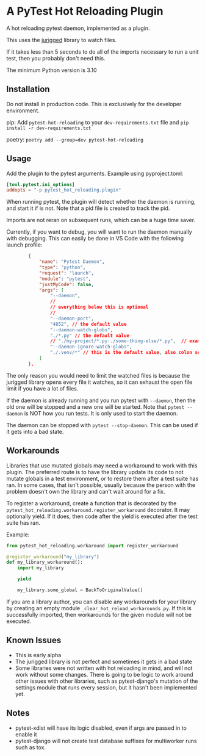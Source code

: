 # A PyTest Hot Reloading Plugin
A hot reloading pytest daemon, implemented as a plugin.

This uses the [jurigged](https://github.com/breuleux/jurigged) library to watch files.

If it takes less than 5 seconds to do all of the imports
necessary to run a unit test, then you probably don't need this.

The minimum Python version is 3.10

## Installation
Do not install in production code. This is exclusively for the developer environment.

pip: Add `pytest-hot-reloading` to your `dev-requirements.txt` file and `pip install -r dev-requirements.txt`

poetry: `poetry add --group=dev pytest-hot-reloading`

## Usage
Add the plugin to the pytest arguments. Example using pyproject.toml:
```toml
[tool.pytest.ini_options]
addopts = "-p pytest_hot_reloading.plugin"
```

When running pytest, the plugin will detect whether the daemon is running, and start it if is not.
Note that a pid file is created to track the pid.

Imports are not reran on subsequent runs, which can be a huge time saver.

Currently, if you want to debug, you will want to run the daemon manually with debugging.
This can easily be done in VS Code with the following launch profile:

```json
        {
            "name": "Pytest Daemon",
            "type": "python",
            "request": "launch",
            "module": "pytest",
            "justMyCode": false,
            "args": [
                "--daemon",
                //
                // everything below this is optional
                //
                "--daemon-port",
                "4852", // the default value
                "--daemon-watch-globs",
                "./*.py" // the default value
                // "./my-project/*.py:./some-thing-else/*.py",  // example of colon separated globs
                "--daemon-ignore-watch-globs",
                "./.venv/*" // this is the default value, also colon separated globs
            ]
        },
```

The only reason you would need to limit the watched files is because the jurigged library
opens every file it watches, so it can exhaust the open file limit if you have a lot of files.

If the daemon is already running and you run pytest with `--daemon`, then the old one will be stopped
and a new one will be started. Note that `pytest --daemon` is NOT how you run tests. It is only used to start
the daemon.

The daemon can be stopped with `pytest --stop-daemon`. This can be used if it gets into a bad state.

## Workarounds
Libraries that use mutated globals may need a workaround to work with this plugin. The preferred
route is to have the library update its code to not mutate globals in a test environment, or to
restore them after a test suite has ran. In some cases, that isn't possible, usually because
the person with the problem doesn't own the library and can't wait around for a fix.

To register a workaround, create a function that is decorated by the
`pytest_hot_reloading.workaround.register_workaround` decorator. It may optionally yield. If it does,
then code after the yield is executed after the test suite has ran.

Example:
```python
from pytest_hot_reloading.workaround import register_workaround

@register_workaround("my_library")
def my_library_workaround():
    import my_library

    yield

    my_library.some_global = BackToOriginalValue()
```

If you are a library author, you can disable any workarounds for your library by creating an empty
module `_clear_hot_reload_workarounds.py`. If this is successfully imported, then workarounds for
the given module will not be executed.

## Known Issues
- This is early alpha
- The jurigged library is not perfect and sometimes it gets in a bad state
- Some libraries were not written with hot reloading in mind, and will not work without some changes.
  There is going to be logic to work around other issues with other libraries, such as pytest-django's
  mutation of the settings module that runs every session, but it hasn't been implemented yet.

## Notes
- pytest-xdist will have its logic disabled, even if args are passed in to enable it
- pytest-django will not create test database suffixes for multiworker runs such as tox.

